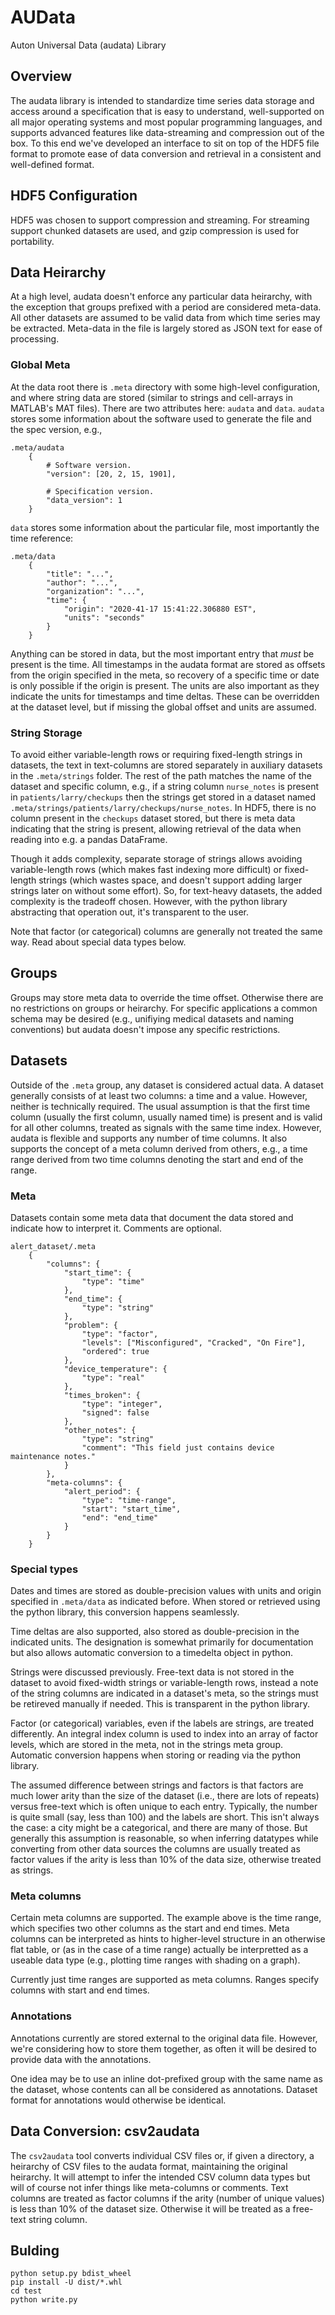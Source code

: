 # AUData

Auton Universal Data (audata) Library

## Overview

The audata library is intended to standardize time series data storage and access around a specification that is easy to understand, well-supported on all major operating systems and most popular programming languages, and supports advanced features like data-streaming and compression out of the box. To this end we've developed an interface to sit on top of the HDF5 file format to promote ease of data conversion and retrieval in a consistent and well-defined format.

## HDF5 Configuration

HDF5 was chosen to support compression and streaming. For streaming support chunked datasets are used, and gzip compression is used for portability.

## Data Heirarchy

At a high level, audata doesn't enforce any particular data heirarchy, with the exception that groups prefixed with a period are considered meta-data. All other datasets are assumed to be valid data from which time series may be extracted. Meta-data in the file is largely stored as JSON text for ease of processing.

### Global Meta

At the data root there is `.meta` directory with some high-level configuration, and where string data are stored (similar to strings and cell-arrays in MATLAB's MAT files). There are two attributes here: `audata` and `data`. `audata` stores some information about the software used to generate the file and the spec version, e.g.,

```
.meta/audata
    {
        # Software version.
        "version": [20, 2, 15, 1901],

        # Specification version.
        "data_version": 1
    }
```

`data` stores some information about the particular file, most importantly the time reference:

```
.meta/data
    {
        "title": "...",
        "author": "...",
        "organization": "...",
        "time": {
            "origin": "2020-41-17 15:41:22.306880 EST",
            "units": "seconds"
        }
    }
```

Anything can be stored in data, but the most important entry that _must_ be present is the time. All timestamps in the audata format are stored as offsets from the origin specified in the meta, so recovery of a specific time or date is only possible if the origin is present. The units are also important as they indicate the units for timestamps and time deltas. These can be overridden at the dataset level, but if missing the global offset and units are assumed.

### String Storage

To avoid either variable-length rows or requiring fixed-length strings in datasets, the text in text-columns are stored separately in auxiliary datasets in the `.meta/strings` folder. The rest of the path matches the name of the dataset and specific column, e.g., if a string column `nurse_notes` is present in `patients/larry/checkups` then the strings get stored in a dataset named `.meta/strings/patients/larry/checkups/nurse_notes`. In HDF5, there is no column present in the `checkups` dataset stored, but there is meta data indicating that the string is present, allowing retrieval of the data when reading into e.g. a pandas DataFrame.

Though it adds complexity, separate storage of strings allows avoiding variable-length rows (which makes fast indexing more difficult) or fixed-length strings (which wastes space, and doesn't support adding larger strings later on without some effort). So, for text-heavy datasets, the added complexity is the tradeoff chosen. However, with the python library abstracting that operation out, it's transparent to the user.

Note that factor (or categorical) columns are generally not treated the same way. Read about special data types below.

## Groups

Groups may store meta data to override the time offset. Otherwise there are no restrictions on groups or heirarchy. For specific applications a common schema may be desired (e.g., unifiying medical datasets and naming conventions) but audata doesn't impose any specific restrictions.

## Datasets

Outside of the `.meta` group, any dataset is considered actual data. A dataset generally consists of at least two columns: a time and a value. However, neither is technically required. The usual assumption is that the first time column (usually the first column, usually named time) is present and is valid for all other columns, treated as signals with the same time index. However, audata is flexible and supports any number of time columns. It also supports the concept of a meta column derived from others, e.g., a time range derived from two time columns denoting the start and end of the range.

### Meta

Datasets contain some meta data that document the data stored and indicate how to interpret it. Comments are optional.

```
alert_dataset/.meta
    {
        "columns": {
            "start_time": {
                "type": "time"
            },
            "end_time": {
                "type": "string"
            },
            "problem": {
                "type": "factor",
                "levels": ["Misconfigured", "Cracked", "On Fire"],
                "ordered": true
            },
            "device_temperature": {
                "type": "real"
            },
            "times_broken": {
                "type": "integer",
                "signed": false
            },
            "other_notes": {
                "type": "string"
                "comment": "This field just contains device maintenance notes."
            }
        },
        "meta-columns": {
            "alert_period": {
                "type": "time-range",
                "start": "start_time",
                "end": "end_time"
            }
        }
    }
```

### Special types

Dates and times are stored as double-precision values with units and origin specified in `.meta/data` as indicated before. When stored or retrieved using the python library, this conversion happens seamlessly.

Time deltas are also supported, also stored as double-precision in the indicated units. The designation is somewhat primarily for documentation but also allows automatic conversion to a timedelta object in python.

Strings were discussed previously. Free-text data is not stored in the dataset to avoid fixed-width strings or variable-length rows, instead a note of the string columns are indicated in a dataset's meta, so the strings must be retireved manually if needed. This is transparent in the python library.

Factor (or categorical) variables, even if the labels are strings, are treated differently. An integral index column is used to index into an array of factor levels, which are stored in the meta, not in the strings meta group. Automatic conversion happens when storing or reading via the python library.

The assumed difference between strings and factors is that factors are much lower arity than the size of the dataset (i.e., there are lots of repeats) versus free-text which is often unique to each entry. Typically, the number is quite small (say, less than 100) and the labels are short. This isn't always the case: a city might be a categorical, and there are many of those. But generally this assumption is reasonable, so when inferring datatypes while converting from other data sources the columns are usually treated as factor values if the arity is less than 10% of the data size, otherwise treated as strings.

### Meta columns

Certain meta columns are supported. The example above is the time range, which specifies two other columns as the start and end times. Meta columns can be interpreted as hints to higher-level structure in an otherwise flat table, or (as in the case of a time range) actually be interpretted as a useable data type (e.g., plotting time ranges with shading on a graph).

Currently just time ranges are supported as meta columns. Ranges specify columns with start and end times.

### Annotations

Annotations currently are stored external to the original data file. However, we're considering how to store them together, as often it will be desired to provide data with the annotations.

One idea may be to use an inline dot-prefixed group with the same name as the dataset, whose contents can all be considered as annotations. Dataset format for annotations would otherwise be identical.

## Data Conversion: csv2audata

The `csv2audata` tool converts individual CSV files or, if given a directory, a heirarchy of CSV files to the audata format, maintaining the original heirarchy. It will attempt to infer the intended CSV column data types but will of course not infer things like meta-columns or comments. Text columns are treated as factor columns if the arity (number of unique values) is less than 10% of the dataset size. Otherwise it will be treated as a free-text string column.

## Bulding

```
python setup.py bdist_wheel
pip install -U dist/*.whl
cd test
python write.py
```